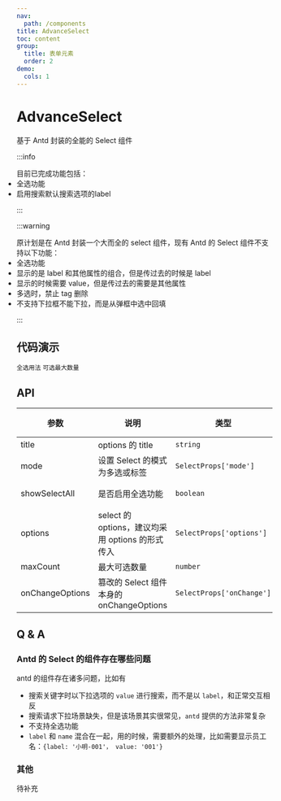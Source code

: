 ```yaml
---
nav:
  path: /components
title: AdvanceSelect
toc: content
group:
  title: 表单元素
  order: 2
demo:
  cols: 1
---
```


# AdvanceSelect

基于 Antd 封装的全能的 Select 组件

:::info

<ul style="padding: 0">
  目前已完成功能包括：
  <li>全选功能 </li>
  <li>启用搜索默认搜索选项的label</li>
</ul>
:::

:::warning

<ul style="padding: 0">
  原计划是在 Antd 封装一个大而全的 select 组件，现有 Antd 的 Select 组件不支持以下功能：
  <li>全选功能 </li>
  <li>显示的是 label 和其他属性的组合，但是传过去的时候是 label </li>
  <li>显示的时候需要 value，但是传过去的需要是其他属性 </li>
  <li>多选时，禁止 tag 删除 </li>
  <li>不支持下拉框不能下拉，而是从弹框中选中回填 </li>
</ul>
:::

## 代码演示

<!-- prettier-ignore -->
<code src="./demo/select-all.tsx">全选用法</code>
<code src="./demo/max-count.tsx" description="antd官方自v5.13增加`maxCount`实现该功能，因此该功能只在达到最大可选数量时，进行了拦截提醒，建议升级至[目标版本](https://ant-design.antgroup.com/components/select-cn#select-demo-responsive)以上">可选最大数量</code>

## API

| 参数            | 说明                                             | 类型                      | 默认值             | 版本 |
| --------------- | ------------------------------------------------ | ------------------------- | ------------------ | ---- |
| title           | options 的 title                                 | `string`                  | `全选`             |      |
| mode            | 设置 Select 的模式为多选或标签                   | `SelectProps['mode']`     | `undefined`        |      |
| showSelectAll   | 是否启用全选功能                                 | `boolean`                 | `true`, 多选时有效 |      |
| options         | select 的 options，建议均采用 options 的形式传入 | `SelectProps['options']`  |                    |      |
| maxCount        | 最大可选数量                                     | `number`                  |                    |      |
| onChangeOptions | 篡改的 Select 组件本身的 onChangeOptions         | `SelectProps['onChange']` |                    |      |

## Q & A

### Antd 的 Select 的组件存在哪些问题

antd 的组件存在诸多问题，比如有

- 搜索关键字时以下拉选项的 `value` 进行搜索，而不是以 `label`，和正常交互相反
- 搜索请求下拉场景缺失，但是该场景其实很常见，`antd` 提供的方法非常复杂
- 不支持全选功能
- `label` 和 `name` 混合在一起，用的时候，需要额外的处理，比如需要显示员工名：`{label: '小明-001'， value: '001'}`

### 其他

待补充
